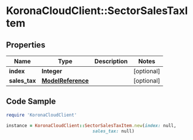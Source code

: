 # KoronaCloudClient::SectorSalesTaxItem

## Properties

Name | Type | Description | Notes
------------ | ------------- | ------------- | -------------
**index** | **Integer** |  | [optional] 
**sales_tax** | [**ModelReference**](ModelReference.md) |  | [optional] 

## Code Sample

```ruby
require 'KoronaCloudClient'

instance = KoronaCloudClient::SectorSalesTaxItem.new(index: null,
                                 sales_tax: null)
```


